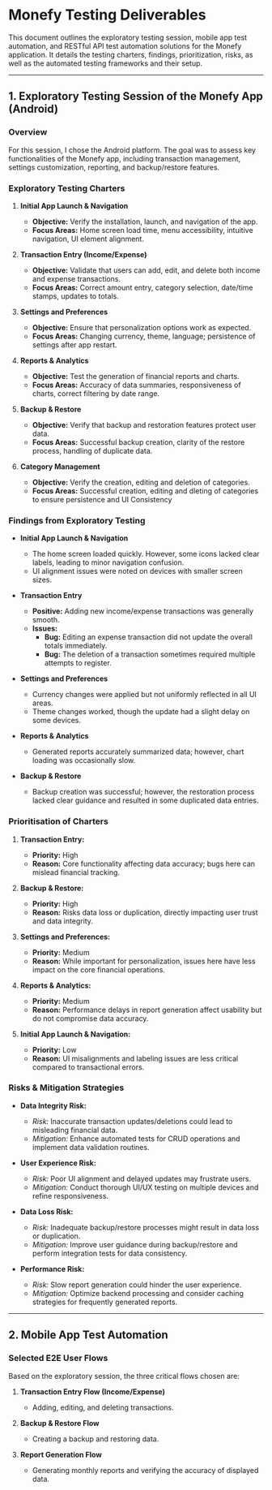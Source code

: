 # Monefy Testing Deliverables

This document outlines the exploratory testing session, mobile app test automation, and RESTful API test automation solutions for the Monefy application. It details the testing charters, findings, prioritization, risks, as well as the automated testing frameworks and their setup.

---

## 1. Exploratory Testing Session of the Monefy App (Android)

### Overview
For this session, I chose the Android platform. The goal was to assess key functionalities of the Monefy app, including transaction management, settings customization, reporting, and backup/restore features.

### Exploratory Testing Charters

1. **Initial App Launch & Navigation**
   - **Objective:** Verify the installation, launch, and navigation of the app.
   - **Focus Areas:** Home screen load time, menu accessibility, intuitive navigation, UI element alignment.
   
2. **Transaction Entry (Income/Expense)**
   - **Objective:** Validate that users can add, edit, and delete both income and expense transactions.
   - **Focus Areas:** Correct amount entry, category selection, date/time stamps, updates to totals.

3. **Settings and Preferences**
   - **Objective:** Ensure that personalization options work as expected.
   - **Focus Areas:** Changing currency, theme, language; persistence of settings after app restart.

4. **Reports & Analytics**
   - **Objective:** Test the generation of financial reports and charts.
   - **Focus Areas:** Accuracy of data summaries, responsiveness of charts, correct filtering by date range.

5. **Backup & Restore**
   - **Objective:** Verify that backup and restoration features protect user data.
   - **Focus Areas:** Successful backup creation, clarity of the restore process, handling of duplicate data.

6. **Category Management**
   - **Objective:** Verify the creation, editing and deletion of categories.
   - **Focus Areas:** Successful creation, editing and dleting of categories to ensure persistence
   and UI Consistency

### Findings from Exploratory Testing

- **Initial App Launch & Navigation**
  - The home screen loaded quickly. However, some icons lacked clear labels, leading to minor navigation confusion.
  - UI alignment issues were noted on devices with smaller screen sizes.

- **Transaction Entry**
  - **Positive:** Adding new income/expense transactions was generally smooth.
  - **Issues:** 
    - **Bug:** Editing an expense transaction did not update the overall totals immediately.
    - **Bug:** The deletion of a transaction sometimes required multiple attempts to register.
  
- **Settings and Preferences**
  - Currency changes were applied but not uniformly reflected in all UI areas.
  - Theme changes worked, though the update had a slight delay on some devices.

- **Reports & Analytics**
  - Generated reports accurately summarized data; however, chart loading was occasionally slow.
  
- **Backup & Restore**
  - Backup creation was successful; however, the restoration process lacked clear guidance and resulted in some duplicated data entries.

### Prioritisation of Charters

1. **Transaction Entry:**  
   - **Priority:** High  
   - **Reason:** Core functionality affecting data accuracy; bugs here can mislead financial tracking.
   
2. **Backup & Restore:**  
   - **Priority:** High  
   - **Reason:** Risks data loss or duplication, directly impacting user trust and data integrity.
   
3. **Settings and Preferences:**  
   - **Priority:** Medium  
   - **Reason:** While important for personalization, issues here have less impact on the core financial operations.
   
4. **Reports & Analytics:**  
   - **Priority:** Medium  
   - **Reason:** Performance delays in report generation affect usability but do not compromise data accuracy.
   
5. **Initial App Launch & Navigation:**  
   - **Priority:** Low  
   - **Reason:** UI misalignments and labeling issues are less critical compared to transactional errors.

### Risks & Mitigation Strategies

- **Data Integrity Risk:**  
  - *Risk:* Inaccurate transaction updates/deletions could lead to misleading financial data.  
  - *Mitigation:* Enhance automated tests for CRUD operations and implement data validation routines.

- **User Experience Risk:**  
  - *Risk:* Poor UI alignment and delayed updates may frustrate users.  
  - *Mitigation:* Conduct thorough UI/UX testing on multiple devices and refine responsiveness.

- **Data Loss Risk:**  
  - *Risk:* Inadequate backup/restore processes might result in data loss or duplication.  
  - *Mitigation:* Improve user guidance during backup/restore and perform integration tests for data consistency.

- **Performance Risk:**  
  - *Risk:* Slow report generation could hinder the user experience.  
  - *Mitigation:* Optimize backend processing and consider caching strategies for frequently generated reports.

---

## 2. Mobile App Test Automation

### Selected E2E User Flows

Based on the exploratory session, the three critical flows chosen are:

1. **Transaction Entry Flow (Income/Expense)**
   - Adding, editing, and deleting transactions.

2. **Backup & Restore Flow**
   - Creating a backup and restoring data.

3. **Report Generation Flow**
   - Generating monthly reports and verifying the accuracy of displayed data.